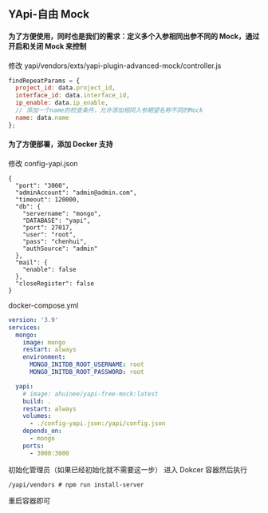 ## YApi-自由 Mock

#### 为了方便使用，同时也是我们的需求：定义多个入参相同出参不同的 Mock，通过开启和关闭 Mock 来控制

修改 yapi/vendors/exts/yapi-plugin-advanced-mock/controller.js

```javascript
findRepeatParams = {
  project_id: data.project_id,
  interface_id: data.interface_id,
  ip_enable: data.ip_enable,
  // 添加一个name的检查条件，允许添加相同入参期望名称不同的Mock
  name: data.name
};
```

#### 为了方便部署，添加 Docker 支持

修改 config-yapi.json

```
{
  "port": "3000",
  "adminAccount": "admin@admin.com",
  "timeout": 120000,
  "db": {
    "servername": "mongo",
    "DATABASE": "yapi",
    "port": 27017,
    "user": "root",
    "pass": "chenhui",
    "authSource": "admin"
  },
  "mail": {
    "enable": false
  },
  "closeRegister": false
}

```

docker-compose.yml

```yaml
version: '3.9'
services:
  mongo:
    image: mongo
    restart: always
    environment:
      MONGO_INITDB_ROOT_USERNAME: root
      MONGO_INITDB_ROOT_PASSWORD: root

  yapi:
    # image: ahuinee/yapi-free-mock:latest
    build: .
    restart: always
    volumes:
      - ./config-yapi.json:/yapi/config.json
    depends_on:
      - mongo
    ports:
      - 3000:3000
```

初始化管理员（如果已经初始化就不需要这一步）
进入 Dokcer 容器然后执行

```
/yapi/vendors # npm run install-server
```

重启容器即可
